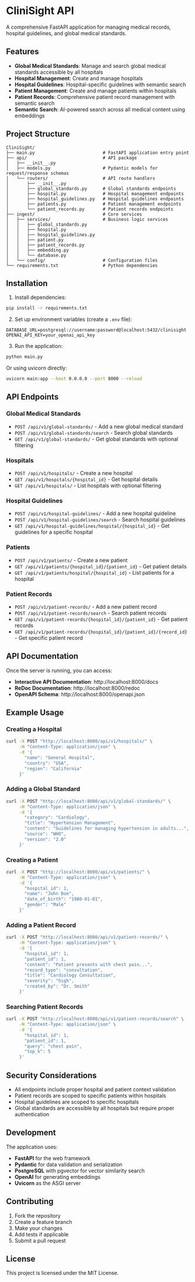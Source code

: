 # CliniSight API

A comprehensive FastAPI application for managing medical records, hospital guidelines, and global medical standards.

## Features

- **Global Medical Standards**: Manage and search global medical standards accessible by all hospitals
- **Hospital Management**: Create and manage hospitals
- **Hospital Guidelines**: Hospital-specific guidelines with semantic search
- **Patient Management**: Create and manage patients within hospitals
- **Patient Records**: Comprehensive patient record management with semantic search
- **Semantic Search**: AI-powered search across all medical content using embeddings

## Project Structure

```
CliniSight/
├── main.py                          # FastAPI application entry point
├── api/                             # API package
│   ├── __init__.py
│   ├── models.py                    # Pydantic models for request/response schemas
│   └── routers/                     # API route handlers
│       ├── __init__.py
│       ├── global_standards.py      # Global standards endpoints
│       ├── hospital.py              # Hospital management endpoints
│       ├── hospital_guidelines.py   # Hospital guidelines endpoints
│       ├── patients.py              # Patient management endpoints
│       └── patient_records.py       # Patient records endpoints
├── ingest/                          # Core services
│   ├── services/                    # Business logic services
│   │   ├── global_standards.py
│   │   ├── hospital.py
│   │   ├── hospital_guidelines.py
│   │   ├── patient.py
│   │   ├── patient_records.py
│   │   ├── embedding.py
│   │   └── database.py
│   └── config/                      # Configuration files
└── requirements.txt                 # Python dependencies
```

## Installation

1. Install dependencies:
```bash
pip install -r requirements.txt
```

2. Set up environment variables (create a `.env` file):
```env
DATABASE_URL=postgresql://username:password@localhost:5432/clinisight
OPENAI_API_KEY=your_openai_api_key
```

3. Run the application:
```bash
python main.py
```

Or using uvicorn directly:
```bash
uvicorn main:app --host 0.0.0.0 --port 8000 --reload
```

## API Endpoints

### Global Medical Standards

- `POST /api/v1/global-standards/` - Add a new global medical standard
- `POST /api/v1/global-standards/search` - Search global standards
- `GET /api/v1/global-standards/` - Get global standards with optional filtering

### Hospitals

- `POST /api/v1/hospitals/` - Create a new hospital
- `GET /api/v1/hospitals/{hospital_id}` - Get hospital details
- `GET /api/v1/hospitals/` - List hospitals with optional filtering

### Hospital Guidelines

- `POST /api/v1/hospital-guidelines/` - Add a new hospital guideline
- `POST /api/v1/hospital-guidelines/search` - Search hospital guidelines
- `GET /api/v1/hospital-guidelines/hospital/{hospital_id}` - Get guidelines for a specific hospital

### Patients

- `POST /api/v1/patients/` - Create a new patient
- `GET /api/v1/patients/{hospital_id}/{patient_id}` - Get patient details
- `GET /api/v1/patients/hospital/{hospital_id}` - List patients for a hospital

### Patient Records

- `POST /api/v1/patient-records/` - Add a new patient record
- `POST /api/v1/patient-records/search` - Search patient records
- `GET /api/v1/patient-records/{hospital_id}/{patient_id}` - Get patient records
- `GET /api/v1/patient-records/{hospital_id}/{patient_id}/{record_id}` - Get specific patient record

## API Documentation

Once the server is running, you can access:

- **Interactive API Documentation**: http://localhost:8000/docs
- **ReDoc Documentation**: http://localhost:8000/redoc
- **OpenAPI Schema**: http://localhost:8000/openapi.json

## Example Usage

### Creating a Hospital
```bash
curl -X POST "http://localhost:8000/api/v1/hospitals/" \
     -H "Content-Type: application/json" \
     -d '{
       "name": "General Hospital",
       "country": "USA",
       "region": "California"
     }'
```

### Adding a Global Standard
```bash
curl -X POST "http://localhost:8000/api/v1/global-standards/" \
     -H "Content-Type: application/json" \
     -d '{
       "category": "Cardiology",
       "title": "Hypertension Management",
       "content": "Guidelines for managing hypertension in adults...",
       "source": "WHO",
       "version": "2.0"
     }'
```

### Creating a Patient
```bash
curl -X POST "http://localhost:8000/api/v1/patients/" \
     -H "Content-Type: application/json" \
     -d '{
       "hospital_id": 1,
       "name": "John Doe",
       "date_of_birth": "1980-01-01",
       "gender": "Male"
     }'
```

### Adding a Patient Record
```bash
curl -X POST "http://localhost:8000/api/v1/patient-records/" \
     -H "Content-Type: application/json" \
     -d '{
       "hospital_id": 1,
       "patient_id": 1,
       "content": "Patient presents with chest pain...",
       "record_type": "consultation",
       "title": "Cardiology Consultation",
       "severity": "high",
       "created_by": "Dr. Smith"
     }'
```

### Searching Patient Records
```bash
curl -X POST "http://localhost:8000/api/v1/patient-records/search" \
     -H "Content-Type: application/json" \
     -d '{
       "hospital_id": 1,
       "patient_id": 1,
       "query": "chest pain",
       "top_k": 5
     }'
```

## Security Considerations

- All endpoints include proper hospital and patient context validation
- Patient records are scoped to specific patients within hospitals
- Hospital guidelines are scoped to specific hospitals
- Global standards are accessible by all hospitals but require proper authentication

## Development

The application uses:
- **FastAPI** for the web framework
- **Pydantic** for data validation and serialization
- **PostgreSQL** with pgvector for vector similarity search
- **OpenAI** for generating embeddings
- **Uvicorn** as the ASGI server

## Contributing

1. Fork the repository
2. Create a feature branch
3. Make your changes
4. Add tests if applicable
5. Submit a pull request

## License

This project is licensed under the MIT License. 